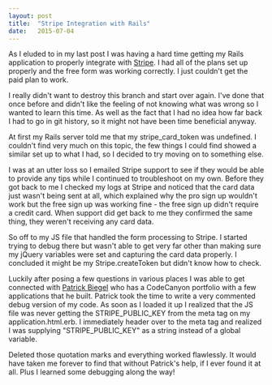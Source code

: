```yaml
---
layout: post
title:  "Stripe Integration with Rails"
date:   2015-07-04
---
```


As I eluded to in my last post I was having a hard time getting my Rails application to properly integrate with [Stripe](https://stripe.com/). I had all of the plans set up properly and the free form was working correctly. I just couldn't get the paid plan to work.

I really didn't want to destroy this branch and start over again. I've done that once before and didn't like the feeling of not knowing what was wrong so I wanted to learn this time. As well as the fact that I had no idea how far back I had to go in git history, so it might not have been time beneficial anyway.

At first my Rails server told me that my stripe_card_token was undefined. I couldn't find very much on this topic, the few things I could find showed a similar set up to what I had, so I decided to try moving on to something else.

I was at an utter loss so I emailed Stripe support to see if they would be able to provide any tips while I continued to troubleshoot on my own. Before they got back to me I checked my logs at Stripe and noticed that the card data just wasn't being sent at all, which explained why the pro sign up wouldn't work but the free sign up was working fine - the free sign up didn't require a credit card. When support did get back to me they confirmed the same thing, they weren't receiving any card data.

So off to my JS file that handled the form processing to Stripe. I started trying to debug there but wasn't able to get very far other than making sure my jQuery variables were set and capturing the card data properly. I concluded it might be my Stripe.createToken but didn't know how to check.

Luckily after posing a few questions in various places I was able to get connected with [Patrick Biegel](http://codecanyon.net/user/Blackneron/portfolio) who has a CodeCanyon portfolio with a few applications that he built. Patrick took the time to write a very commented debug version of my code. As soon as I loaded it up I realized that the JS file was never getting the STRIPE_PUBLIC_KEY from the meta tag on my application.html.erb. I immediately header over to the meta tag and realized I was supplying "STRIPE_PUBLIC_KEY" as a string instead of a global variable.

Deleted those quotation marks and everything worked flawlessly. It would have taken me forever to find that without Patrick's help, if I ever found it at all. Plus I learned some debugging along the way!
